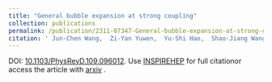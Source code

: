 ```yaml
---
title: "General bubble expansion at strong coupling"
collection: publications
permalink: /publication/2311-07347-General-bubble-expansion-at-strong-coupling
citation: ' Jun-Chen Wang,  Zi-Yan Yuwen,  Yu-Shi Hao,  Shao-Jiang Wang, &quot;General bubble expansion at strong coupling.&quot; <i>Phys. Rev. D</i> 109 (2024) 9, 096012.  [arXiv:2311.07347]. '
---
```

DOI: [10.1103/PhysRevD.109.096012](https://doi.org/10.1103/PhysRevD.109.096012). 
Use [INSPIREHEP](https://inspirehep.net/literature?sort=mostrecent&size=25&page=1&q=Wang%3A2023lam) for full citationor access the article with [arxiv](https://arxiv.org/abs/2311.07347) . 
